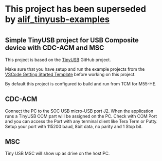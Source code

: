 # This project has been superseded by [alif_tinyusb-examples](https://github.com/alifsemi/alif_tinyusb-examples)
#


## Simple TinyUSB project for USB Composite device with CDC-ACM and MSC

This project is based on the [TinyUSB](https://github.com/hathach/tinyusb.git) GitHub project.

Make sure that you have setup and run the example projects from the [VSCode Getting Started Template](https://github.com/alifsemi/alif_vscode-template) before working on this project.

By default this project is configured to build and run from TCM for M55-HE.

## CDC-ACM
Connect the PC to the SOC USB micro-USB port J2. When the application runs a TinyUSB COM part will be assigned on the PC. Check with COM Port and you can access the Port with any terminal client like Tera Term or Putty. Setup your port with 115200 baud, 8bit data, no parity and 1 Stop bit.

## MSC
Tiny USB MSC will show up as drive on the host PC.

